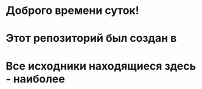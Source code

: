 # Доброго времени суток!
# Этот репозиторий был создан в 
# Все исходники находящиеся здесь - наиболее 
